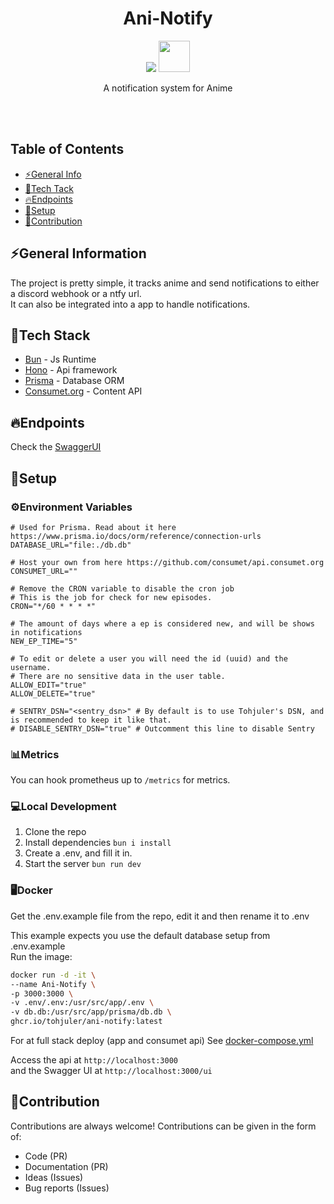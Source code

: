 <h1 align="center">Ani-Notify</h1>
<p align="center">
  <img src="https://skillicons.dev/icons?i=ts" />
  <img height="50px" src="https://avatars.githubusercontent.com/u/98495527?s=200&v=4" />
  <br/>
</p>
<p align="center">A notification system for Anime</p>
<br/><br/>

## Table of Contents
* [⚡General Info](#general-information)
* [🧬Tech Tack](#tech-stack)
* [🔥Endpoints](#endpoints)
* [🔨Setup](#setup)
* [📝Contribution](#contribution)

## ⚡General Information
The project is pretty simple, it tracks anime and send notifications 
to either a discord webhook or a ntfy url.
<br/>
It can also be integrated into a app to handle notifications.

## 🧬Tech Stack
- [Bun](https://bun.sh) - Js Runtime
- [Hono](https://hono.dev) - Api framework
- [Prisma](https://www.prisma.io/) - Database ORM
- [Consumet.org](https://github.com/consumet/api.consumet.org) - Content API

## 🔥Endpoints
Check the [SwaggerUI](https://ani-notify.tohjuler.dk/ui)

## 🔨Setup

### ⚙️Environment Variables

```
# Used for Prisma. Read about it here https://www.prisma.io/docs/orm/reference/connection-urls
DATABASE_URL="file:./db.db"

# Host your own from here https://github.com/consumet/api.consumet.org
CONSUMET_URL=""

# Remove the CRON variable to disable the cron job
# This is the job for check for new episodes.
CRON="*/60 * * * *" 

# The amount of days where a ep is considered new, and will be shows in notifications
NEW_EP_TIME="5" 

# To edit or delete a user you will need the id (uuid) and the username.
# There are no sensitive data in the user table.
ALLOW_EDIT="true"
ALLOW_DELETE="true"

# SENTRY_DSN="<sentry_dsn>" # By default is to use Tohjuler's DSN, and is recommended to keep it like that.
# DISABLE_SENTRY_DSN="true" # Outcomment this line to disable Sentry
```

### 📊Metrics
You can hook prometheus up to `/metrics` for metrics.

### 💻Local Development
1. Clone the repo
2. Install dependencies `bun i install`
3. Create a .env, and fill it in.
4. Start the server `bun run dev`

### 🖥️Docker
Get the .env.example file from the repo, edit it and then rename it to .env

This example expects you use the default database setup from .env.example
<br>
Run the image:
```bash
docker run -d -it \
--name Ani-Notify \
-p 3000:3000 \
-v .env/.env:/usr/src/app/.env \
-v db.db:/usr/src/app/prisma/db.db \
ghcr.io/tohjuler/ani-notify:latest
```

For at full stack deploy (app and consumet api)
See [docker-compose.yml](https://github.com/Tohjuler/Ani-Notify/blob/master/docker-compose.yml)

Access the api at ``http://localhost:3000``
<br>
and the Swagger UI at ``http://localhost:3000/ui``

## 📝Contribution
Contributions are always welcome!
Contributions can be given in the form of:
- Code (PR)
- Documentation (PR)
- Ideas (Issues)
- Bug reports (Issues)